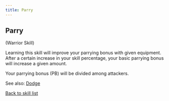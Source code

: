 ```yaml
---
title: Parry
---
```


## Parry

(Warrior Skill)

Learning this skill will improve your parrying bonus with given
equipment. After a certain increase in your skill percentage, your basic
parrying bonus will increase a given amount.

Your parrying bonus (PB) will be divided among attackers.

See also: [Dodge](Dodge "wikilink")

[Back to skill list](Skill "wikilink")